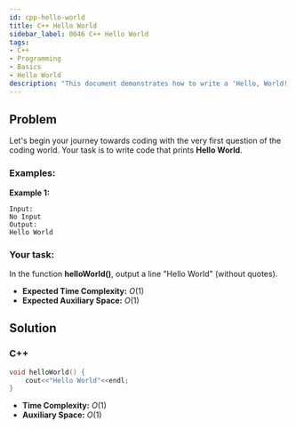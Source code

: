 ```yaml
---
id: cpp-hello-world
title: C++ Hello World
sidebar_label: 0046 C++ Hello World
tags:
- C++
- Programming
- Basics
- Hello World
description: "This document demonstrates how to write a 'Hello, World!' program in C++."
---
```


## Problem

Let's begin your journey towards coding with the very first question of the coding world. Your task is to write code that prints **Hello World**.

### Examples:
**Example 1:**
```
Input:
No Input
Output:
Hello World
```

### Your task:

In the function **helloWorld()**, output a line "Hello World" (without quotes).

- **Expected Time Complexity:** $O(1)$
- **Expected Auxiliary Space:** $O(1)$

## Solution
### C++
```cpp
void helloWorld() {
    cout<<"Hello World"<<endl;
}
```

- **Time Complexity:** $O(1)$
- **Auxiliary Space:** $O(1)$